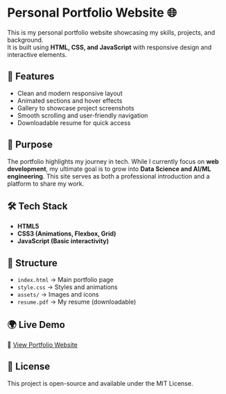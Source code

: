 # Personal Portfolio Website 🌐

This is my personal portfolio website showcasing my skills, projects, and background.  
It is built using **HTML, CSS, and JavaScript** with responsive design and interactive elements.  

## 🚀 Features
- Clean and modern responsive layout  
- Animated sections and hover effects  
- Gallery to showcase project screenshots  
- Smooth scrolling and user-friendly navigation  
- Downloadable resume for quick access  

## 🎯 Purpose
The portfolio highlights my journey in tech. While I currently focus on **web development**, my ultimate goal is to grow into **Data Science and AI/ML engineering**. This site serves as both a professional introduction and a platform to share my work.  

## 🛠️ Tech Stack
- **HTML5**  
- **CSS3 (Animations, Flexbox, Grid)**  
- **JavaScript (Basic interactivity)**  

## 📂 Structure
- `index.html` → Main portfolio page  
- `style.css` → Styles and animations  
- `assets/` → Images and icons  
- `resume.pdf` → My resume (downloadable)  

## 🌍 Live Demo
🔗 [View Portfolio Website](https://shahid-ali-dev.github.io/Personal-Portfolio/)   

## 📜 License
This project is open-source and available under the MIT License.
